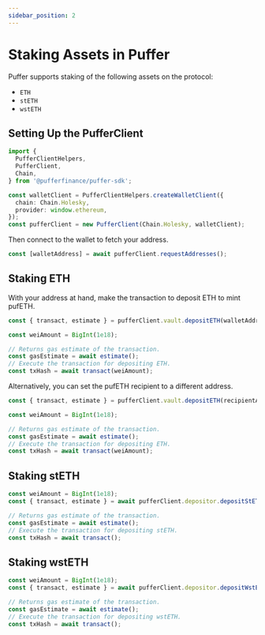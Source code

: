 ```yaml
---
sidebar_position: 2
---
```


# Staking Assets in Puffer

Puffer supports staking of the following assets on the protocol:

- `ETH`
- `stETH`
- `wstETH`

## Setting Up the PufferClient

```ts
import {
  PufferClientHelpers,
  PufferClient,
  Chain,
} from '@pufferfinance/puffer-sdk';

const walletClient = PufferClientHelpers.createWalletClient({
  chain: Chain.Holesky,
  provider: window.ethereum,
});
const pufferClient = new PufferClient(Chain.Holesky, walletClient);
```

Then connect to the wallet to fetch your address.

```ts
const [walletAddress] = await pufferClient.requestAddresses();
```

## Staking ETH

With your address at hand, make the transaction to deposit ETH to mint pufETH.

```ts
const { transact, estimate } = pufferClient.vault.depositETH(walletAddress);

const weiAmount = BigInt(1e18);

// Returns gas estimate of the transaction.
const gasEstimate = await estimate();
// Execute the transaction for depositing ETH.
const txHash = await transact(weiAmount);
```

Alternatively, you can set the pufETH recipient to a different address.

```ts
const { transact, estimate } = pufferClient.vault.depositETH(recipientAddress);

const weiAmount = BigInt(1e18);

// Returns gas estimate of the transaction.
const gasEstimate = await estimate();
// Execute the transaction for depositing ETH.
const txHash = await transact(weiAmount);
```

## Staking stETH

```ts
const weiAmount = BigInt(1e18);
const { transact, estimate } = await pufferClient.depositor.depositStETH(walletAddress, weiAmount);

// Returns gas estimate of the transaction.
const gasEstimate = await estimate();
// Execute the transaction for depositing stETH.
const txHash = await transact();
```

## Staking wstETH

```ts
const weiAmount = BigInt(1e18);
const { transact, estimate } = await pufferClient.depositor.depositWstETH(walletAddress, weiAmount);

// Returns gas estimate of the transaction.
const gasEstimate = await estimate();
// Execute the transaction for depositing wstETH.
const txHash = await transact();
```
